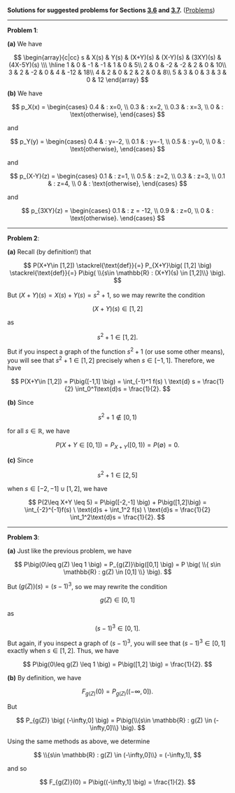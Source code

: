 **Solutions for suggested problems for Sections [3.6](https://mml.johnmyersmath.com/stats-book/chapters/03-random-variables.html#the-algebra-of-random-variables) and [3.7](https://mml.johnmyersmath.com/stats-book/chapters/03-random-variables.html#functions-of-random-variables).** ([Problems](./13-suggested-problems.md))

---

**Problem 1**:

**(a)** We have

$$
\begin{array}{c|cc}
s & X(s) & Y(s) & (X+Y)(s) & (X-Y)(s) & (3XY)(s) & (4X-5Y)(s) \\\ \hline
1 & 0 & -1 & -1 & 1 & 0 & 5\\
2 & 0 & -2 & -2 & 2 & 0 & 10\\
3 & 2 & -2 & 0 & 4 & -12 & 18\\
4 & 2 & 0 & 2 & 2 & 0 & 8\\
5 & 3 & 0 & 3 & 3 & 0 & 12
\end{array}	
$$

**(b)** We have

$$
p_X(x) = \begin{cases}
0.4 & : x=0, \\
0.3 & : x=2, \\
0.3 & : x=3, \\
0 & : \text{otherwise},
\end{cases}
$$

and

$$
p_Y(y) = \begin{cases}
0.4 & : y=-2, \\
0.1 & : y=-1, \\
0.5 & : y=0, \\
0 & : \text{otherwise},
\end{cases}
$$

and

$$
p_{X-Y}(z) = \begin{cases}
0.1 & : z=1, \\
0.5 & : z=2, \\
0.3 & : z=3, \\
0.1 & : z=4, \\
0 & : \text{otherwise},
\end{cases}
$$

and

$$
p_{3XY}(z) = \begin{cases}
0.1 & : z = -12, \\
0.9 & : z=0, \\
0 & : \text{otherwise}.
\end{cases}
$$


---

**Problem 2**:

**(a)** Recall (by definition!) that

$$
P(X+Y\in [1,2]) \stackrel{\text{def}}{=} P_{X+Y}\big( [1,2] \big) \stackrel{\text{def}}{=} P\big( \\{s\in \mathbb{R} : (X+Y)(s) \in [1,2]\\} \big).
$$

But $(X+Y)(s) = X(s) + Y(s) = s^2 +1$, so we may rewrite the condition

$$
(X+Y)(s) \in [1,2]
$$

as

$$
s^2 + 1 \in [1,2].
$$

But if you inspect a graph of the function $s^2+1$ (or use some other means), you will see that $s^2 + 1\in [1,2]$ precisely when $s\in [-1,1]$. Therefore, we have

$$
P(X+Y\in [1,2]) = P\big([-1,1] \big) = \int_{-1}^1 f(s) \ \text{d} s = \frac{1}{2} \int_0^1\text{d}s = \frac{1}{2}.
$$

**(b)** Since

$$
s^2 + 1 \notin [0,1)
$$

for all $s\in \mathbb{R}$, we have

$$
P(X+Y\in [0,1])=P_{X+Y}\big([0,1) \big) = P(\emptyset) = 0.
$$

**(c)** Since

$$
s^2 +1 \in [2,5]
$$

when $s \in [-2,-1]\cup[1,2]$, we have

$$
P(2\leq X+Y \leq 5) = P\big([-2,-1] \big) + P\big([1,2]\big) = \int_{-2}^{-1}f(s) \ \text{d}s + \int_1^2 f(s) \ \text{d}s = \frac{1}{2} \int_1^2\text{d}s = \frac{1}{2}.
$$

---

**Problem 3**:

**(a)** Just like the previous problem, we have

$$
P\big(0\leq g(Z) \leq 1 \big) = P_{g(Z)}\big([0,1] \big) = P \big( \\{ s\in \mathbb{R} : g(Z) \in [0,1] \\} \big).
$$

But $\big(g(Z)\big)(s) = (s-1)^3$, so we may rewrite the condition

$$
g(Z) \in [0,1]
$$

as

$$
(s-1)^3 \in [0,1].
$$

But again, if you inspect a graph of $(s-1)^3$, you will see that $(s-1)^3 \in [0,1]$ exactly when $s\in [1,2]$. Thus, we have

$$
P\big(0\leq g(Z) \leq 1 \big) = P\big([1,2] \big) = \frac{1}{2}.
$$

**(b)** By definition, we have

$$
F_{g(Z)}(0) = P_{g(Z)} \big( (-\infty,0] \big).
$$

But

$$
P_{g(Z)} \big( (-\infty,0] \big) = P\big(\\{s\in \mathbb{R} : g(Z) \in (-\infty,0]\\} \big).
$$

Using the same methods as above, we determine

$$
\\{s\in \mathbb{R} : g(Z) \in (-\infty,0]\\} = (-\infty,1],
$$

and so

$$
F_{g(Z)}(0) = P\big((-\infty,1] \big) = \frac{1}{2}.
$$
